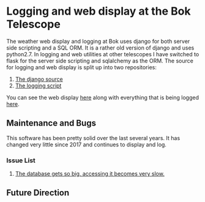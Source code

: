 Logging and web display at the Bok Telescope
============================================
The weather web display and logging at Bok uses django for both server side scripting and a SQL ORM. It is a rather old version of django and uses python2.7. In logging and web utilities at other telescopes I have switched to flask for the server side scripting and sqlalchemy as the ORM.  The source for logging and web display is split up into two repositories:

1. [The django source](https://github.com/so-mops/bok-web-logger)
2. [The logging script](https://github.com/so-mops/bok-logger)

You can see the web display [here](http://bok.as.arizona.edu:42080/bokdev/bokdev/) along with everything that is being logged [here](http://bok.as.arizona.edu:42080/bokdev/bokdev/latest_new.json). 

Maintenance and Bugs
--------------------

This software has been pretty solid over the last several years. It has changed very little since 2017 and continues to display and log. 

### Issue List
1. [The database gets so big, accessing it becomes very slow.](https://github.com/so-mops/bok-web-logger/issues/1)



Future Direction
-----------------
